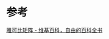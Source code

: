 


# 参考
[雅可比矩阵 - 维基百科，自由的百科全书](https://zh.wikipedia.org/wiki/%E9%9B%85%E5%8F%AF%E6%AF%94%E7%9F%A9%E9%98%B5)
